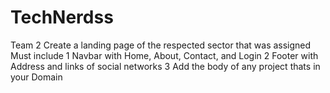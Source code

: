 # TechNerdss
Team 2
Create a landing page of the respected sector that was assigned
Must include
1 Navbar with Home, About, Contact, and Login
2 Footer with Address and links of social networks
3 Add the body of any project thats in your Domain
